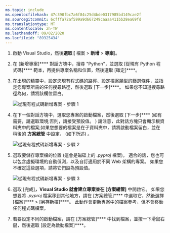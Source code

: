 ```yaml
---
ms.topic: include
ms.openlocfilehash: 47c390fbc7a6f84c25d4bde0317985bd149cae2f
ms.sourcegitcommit: 6cfffa72af599a9d667249caaaa411bb28ea69fd
ms.translationtype: MT
ms.contentlocale: zh-TW
ms.lasthandoff: 09/02/2020
ms.locfileid: "89325434"
---
```

1. 啟動 Visual Studio，然後**選取 [** 檔案  >  **新增**  >  **專案**]。

1. 在 [新增專案]**** 對話方塊中，搜尋 "Python"，並選取 [從現有 Python 程式碼]**** 範本，再提供專案名稱和位置，然後選取 [確定]****。

1. 在出現的精靈中，設定您現有程式碼的路徑、設定檔案類型的篩選條件，並指定您專案所需的任何搜尋路徑，然後選取 [下一步]****。 如果您不知道搜尋路徑為何，請將該欄位留白。

    ![從現有程式碼新增專案 - 步驟 1](../media/projects-from-existing-1.png)

1. 在下一個對話方塊中，選取您專案的啟動檔案，然後選取 [下一步]****  (如有需要，請選取環境;否則，請接受預設值。 ) 請注意，此對話方塊只會顯示根資料夾中的檔案;如果您想要的檔案是在子資料夾中，請將啟動檔案留白，並在稍後的 **方案總管** 中設定， (如下所述) 。

    ![從現有程式碼新增專案 - 步驟 2](../media/projects-from-existing-2.png)

1. 選取要儲存專案檔的位置 (這會是磁碟上的 *.pyproj* 檔案)。 適合的話，您也可以包含虛擬環境的自動偵測，以及自訂適用於不同 Web 架構的專案。 如果您不確定這些選項，請將它們設為預設值。

    ![從現有程式碼新增專案 - 步驟 3](../media/projects-from-existing-3.png)

1. 選取 [完成]****，Visual Studio 就會建立專案並在 [方案總管]**** 中開啟它。 如果您想要將 *.pyproj* 檔案移到其他地方，請在 [方案總管]**** 中選取它，然後選擇 [檔案]**** > [另存新檔]****。 此動作會更新專案中的檔案參考，但不會移動任何程式碼檔案。

1. 若要設定不同的啟動檔案，請在 [方案總管]**** 中找到檔案，並按一下滑鼠右鍵，然後選取 [設定為啟動檔案]****。